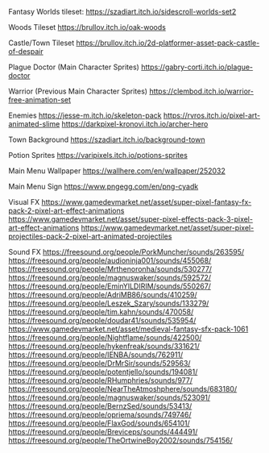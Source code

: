 Fantasy Worlds tileset:
https://szadiart.itch.io/sidescroll-worlds-set2

Woods Tileset
https://brullov.itch.io/oak-woods

Castle/Town Tileset
https://brullov.itch.io/2d-platformer-asset-pack-castle-of-despair

Plague Doctor (Main Character Sprites)
https://gabry-corti.itch.io/plague-doctor

Warrior (Previous Main Character Sprites)
https://clembod.itch.io/warrior-free-animation-set

Enemies
https://jesse-m.itch.io/skeleton-pack
https://rvros.itch.io/pixel-art-animated-slime
https://darkpixel-kronovi.itch.io/archer-hero

Town Background
https://szadiart.itch.io/background-town

Potion Sprites
https://varipixels.itch.io/potions-sprites

Main Menu Wallpaper
https://wallhere.com/en/wallpaper/252032

Main Menu Sign
https://www.pngegg.com/en/png-cyadk

Visual FX
https://www.gamedevmarket.net/asset/super-pixel-fantasy-fx-pack-2-pixel-art-effect-animations
https://www.gamedevmarket.net/asset/super-pixel-effects-pack-3-pixel-art-effect-animations
https://www.gamedevmarket.net/asset/super-pixel-projectiles-pack-2-pixel-art-animated-projectiles

Sound FX
https://freesound.org/people/PorkMuncher/sounds/263595/
https://freesound.org/people/audioninja001/sounds/455068/
https://freesound.org/people/Mrthenoronha/sounds/530277/
https://freesound.org/people/magnuswaker/sounds/592572/
https://freesound.org/people/EminYILDIRIM/sounds/550267/
https://freesound.org/people/AdriMB86/sounds/410259/
https://freesound.org/people/Leszek_Szary/sounds/133279/
https://freesound.org/people/tim.kahn/sounds/470058/
https://freesound.org/people/doudar41/sounds/535954/
https://www.gamedevmarket.net/asset/medieval-fantasy-sfx-pack-1061
https://freesound.org/people/Nightflame/sounds/422500/
https://freesound.org/people/hykenfreak/sounds/331621/
https://freesound.org/people/IENBA/sounds/762911/
https://freesound.org/people/DrMrSir/sounds/529563/
https://freesound.org/people/potentjello/sounds/194081/
https://freesound.org/people/RHumphries/sounds/977/
https://freesound.org/people/NearTheAtmoshphere/sounds/683180/
https://freesound.org/people/magnuswaker/sounds/523091/
https://freesound.org/people/BernzSed/sounds/53413/
https://freesound.org/people/opriema/sounds/749746/
https://freesound.org/people/FlaxGod/sounds/654101/
https://freesound.org/people/Breviceps/sounds/444491/
https://freesound.org/people/TheOrtwineBoy2002/sounds/754156/
